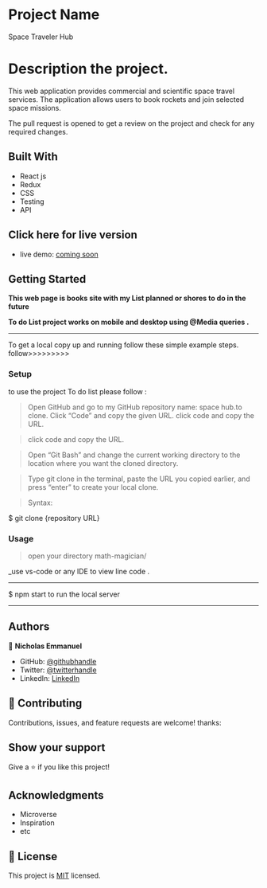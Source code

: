 # Project Name

Space Traveler Hub

# Description the project.

This web application provides commercial and scientific space travel services. The application allows users to book rockets and join selected space missions.

The pull request is opened to get a review on the project and check for any required changes.

## Built With

- React js
- Redux
- CSS
- Testing
- API

## Click here for live version

- live demo: [coming soon]()

## Getting Started

**This web page is books site with my List planned or shores to do in the future**

**To do List project works on mobile and desktop using @Media queries .**

---

To get a local copy up and running follow these simple example steps.
follow>>>>>>>>>

### Setup

to use the project To do list please follow :

> Open GitHub and go to my GitHub repository name: space hub.to clone.
> Click “Code” and copy the given URL.
> click code and copy the URL.

> click code and copy the URL.

> Open “Git Bash” and change the current working directory to the location where you want the cloned directory.

> Type git clone in the terminal, paste the URL you copied earlier, and press “enter” to create your local clone.

> Syntax:

$ git clone {repository URL}

### Usage

> open your directory math-magician/

\_use vs-code or any IDE to view line code .

---

$ npm start to run the local server

---

## Authors

👤 **Nicholas Emmanuel**

- GitHub: [@githubhandle](https://github.com/NickEmma)
- Twitter: [@twitterhandle](https://twitter.com/techieEmma)
- LinkedIn: [LinkedIn](https://linkedin.com/in/nicholas-emmanuel-6b9775207)

## 🤝 Contributing

Contributions, issues, and feature requests are welcome!
thanks:

## Show your support

Give a ⭐️ if you like this project!

## Acknowledgments

- Microverse
- Inspiration
- etc

## 📝 License

This project is [MIT](./LICENSE) licensed.
